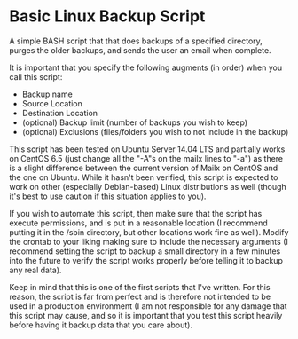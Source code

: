# Basic Linux Backup Script
A simple BASH script that that does backups of a specified directory, purges the older backups, and sends the user an email when complete.

It is important that you specify the following augments (in order) when you call this script:
  - Backup name
  - Source Location
  - Destination Location
  - (optional) Backup limit (number of backups you wish to keep)
  - (optional) Exclusions (files/folders you wish to not include in the backup)

This script has been tested on Ubuntu Server 14.04 LTS and partially works on CentOS 6.5 (just change all the "-A"s on the mailx lines to "-a") as there is a slight difference between the current version of Mailx on CentOS and the one on Ubuntu. While it hasn't been verified, this script is expected to work on other (especially Debian-based) Linux distributions as well (though it's best to use caution if this situation applies to you).

If you wish to automate this script, then make sure that the script has execute permissions, and is put in a reasonable location (I recommend putting it in the /sbin directory, but other locations work fine as well). Modify the crontab to your liking making sure to include the necessary arguments (I recommend setting the script to backup a small directory in a few minutes into the future to verify the script works properly before telling it to backup any real data).

Keep in mind that this is one of the first scripts that I've written. For this reason, the script is far from perfect and is therefore not intended to be used in a production environment (I am not responsible for any damage that this script may cause, and so it is important that you test this script heavily before having it backup data that you care about).
